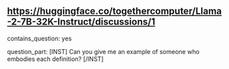 ## https://huggingface.co/togethercomputer/Llama-2-7B-32K-Instruct/discussions/1

contains_question: yes

question_part: 
[INST] Can you give me an example of someone who embodies each definition? [/INST]